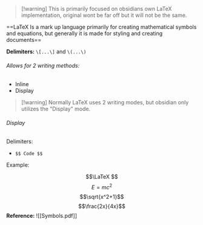 > [!warning] This is primarily focused on obsidians own LaTeX implementation, original wont be far off but it will not be the same.

==LaTeX Is a mark up language primarily for creating mathematical symbols and equations, but generally it is made for styling and creating documents==

**Delimiters:** `\[...\]` and `\(...\)`

###### Allows for 2 writing methods:
- Inline
- Display

> [!warning] Normally LaTeX uses 2 writing modes, but obsidian only utilizes the "Display" mode.

###### Display

Delimiters:
- `$$ Code $$`

Example:

$$\LaTeX $$ $$E=mc^2$$ $$\sqrt{x^2+1}$$
$$\frac{2x}{4x}$$
**Reference:**
![[Symbols.pdf]]